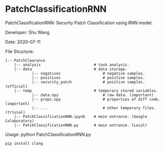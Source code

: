 # PatchClassificationRNN

PatchClassificationRNN: Security Patch Classification using RNN model.

Developer: Shu Wang

Date: 2020-07-11

File Structure:

    |-- PatchClearance
        |-- analysis                        # task analysis.
        |-- data                            # data storage.
                |-- negatives                   # negative samples.
                |-- positives                   # positive samples.
                |-- security_patch              # positive samples. (official)
        |-- temp                            # temporary stored variables.
                |-- data.npy                    # raw data. (important)
                |-- props.npy                   # properties of diff code. (important)
                |-- ...                         # other temporary files. (trivial)
        |-- PatchClassificationRNN.ipynb    # main entrance. (Google Colaboratory)
        |-- PatchClassificationRNN.py       # main entrance. (Local)

Usage:
    python PatchClassificationRNN.py

```shell script
pip install clang
``` 